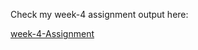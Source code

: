 Check my week-4 assignment output here:

[week-4-Assignment](https://htmlpreview.github.io/?https://github.com/Nandhana03/nandhana03.github.com/blob/main/Week_4_assignment/index%20(1).html)
